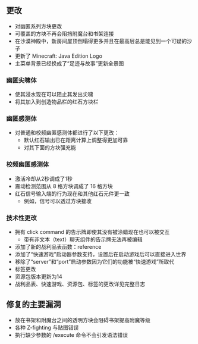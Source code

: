 ## 更改
* 对幽匿系列方块更改
* 可覆盖的方块不再会阻挡附魔台和书架连接
* 在沙漠神殿中，新房间屋顶倒塌得更多并且在最高层总是能见到一个可疑的沙子
* 更新了 Minecraft: Java Edition Logo
* 主菜单背景已经换成了“足迹与故事”更新全景图
### 幽匿尖啸体
* 使其浸水现在可以阻止其发出尖啸
* 将其加入到创造物品栏的红石方块栏
### 幽匿感测体
* 对普通和校频幽匿感测体都进行了以下更改：
	* 默认红石输出已在距离计算上调整得更加可靠
	* 对其下面的方块强充能
### 校频幽匿感测体
* 激活冷却从2秒调成了1秒
* 震动检测范围从 8 格方块调成了 16 格方块
* 红石信号输入端的行为现在和其他红石元件更一致
	* 例如，信号可以透过方块接收
### 技术性更改
* 拥有 click command 的告示牌即使其没有被涂蜡现在也可以被交互
	* 带有非文本（text）聊天组件的告示牌无法再被编辑
* 添加了新的战利品表函数：reference
* 添加了“快速游戏”启动器参数支持，设置后在启动游戏后可以直接进入世界
* 移除了“server”和“port”启动参数因为它们的功能被“快速游戏”所取代
* 标签更改
* 资源包版本更新为14
* 战利品表、快速游戏、资源包、标签的更改详见完整日志
## 修复的主要漏洞
* 放在书架和附魔台之间的透明方块会阻碍书架提高附魔等级
* 各种 Z-fighting 与贴图错误
* 执行缺少参数的 /execute 命令不会引发语法错误

